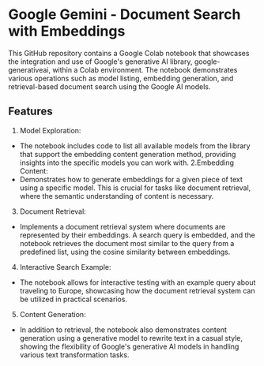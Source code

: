 # Google Gemini - Document Search with Embeddings

This GitHub repository contains a Google Colab notebook that showcases the integration and use of Google's generative AI library, google-generativeai, within a Colab environment. The notebook demonstrates various operations such as model listing, embedding generation, and retrieval-based document search using the Google AI models.

## Features
1. Model Exploration:
- The notebook includes code to list all available models from the library that support the embedding content generation method, providing insights into the specific models you can work with.
2.Embedding Content:
- Demonstrates how to generate embeddings for a given piece of text using a specific model. This is crucial for tasks like document retrieval, where the semantic understanding of content is necessary.
3. Document Retrieval:
- Implements a document retrieval system where documents are represented by their embeddings. A search query is embedded, and the notebook retrieves the document most similar to the query from a predefined list, using the cosine similarity between embeddings.
4. Interactive Search Example:
- The notebook allows for interactive testing with an example query about traveling to Europe, showcasing how the document retrieval system can be utilized in practical scenarios.
5. Content Generation:
- In addition to retrieval, the notebook also demonstrates content generation using a generative model to rewrite text in a casual style, showing the flexibility of Google's generative AI models in handling various text transformation tasks.

